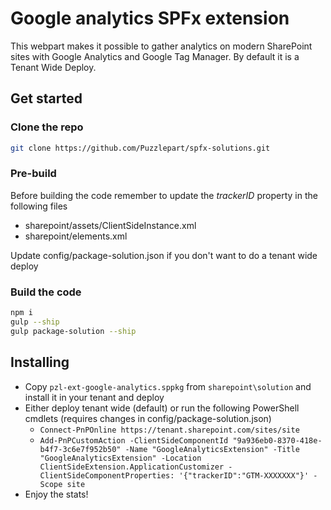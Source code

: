 # Google analytics SPFx extension

This webpart makes it possible to gather analytics on modern SharePoint sites with Google Analytics and Google Tag Manager. By default it is a Tenant Wide Deploy.

## Get started

### Clone the repo

```bash
git clone https://github.com/Puzzlepart/spfx-solutions.git
```

### Pre-build

Before building the code remember to update the *trackerID* property in the following files

* sharepoint/assets/ClientSideInstance.xml
* sharepoint/elements.xml

Update config/package-solution.json if you don't want to do a tenant wide deploy

### Build the code

```bash
npm i
gulp --ship
gulp package-solution --ship
```

## Installing

* Copy `pzl-ext-google-analytics.sppkg` from `sharepoint\solution` and install it in your tenant and deploy
* Either deploy tenant wide (default) or run the following PowerShell cmdlets (requires changes in config/package-solution.json)
  * `Connect-PnPOnline https://tenant.sharepoint.com/sites/site`
  * `Add-PnPCustomAction -ClientSideComponentId "9a936eb0-8370-418e-b4f7-3c6e7f952b50" -Name "GoogleAnalyticsExtension" -Title "GoogleAnalyticsExtension" -Location ClientSideExtension.ApplicationCustomizer -ClientSideComponentProperties: '{"trackerID":"GTM-XXXXXXX"}' -Scope site`
* Enjoy the stats!
